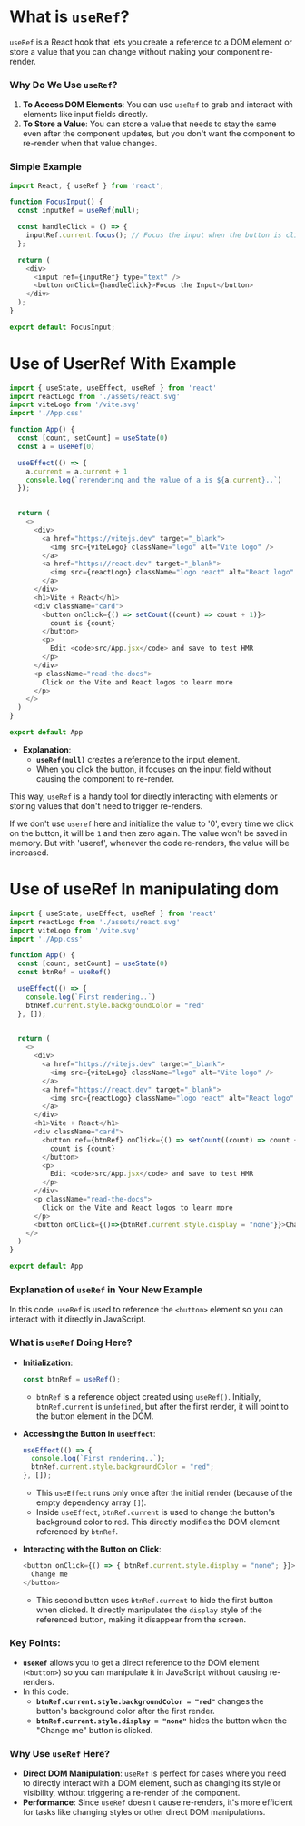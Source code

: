 # **What is `useRef`?**

`useRef` is a React hook that lets you create a reference to a DOM element or store a value that you can change without making your component re-render.

### **Why Do We Use `useRef`?**

1. **To Access DOM Elements**: You can use `useRef` to grab and interact with elements like input fields directly.
2. **To Store a Value**: You can store a value that needs to stay the same even after the component updates, but you don't want the component to re-render when that value changes.

### **Simple Example**

  ```javascript
  import React, { useRef } from 'react';
  
  function FocusInput() {
    const inputRef = useRef(null);
  
    const handleClick = () => {
      inputRef.current.focus(); // Focus the input when the button is clicked
    };
  
    return (
      <div>
        <input ref={inputRef} type="text" />
        <button onClick={handleClick}>Focus the Input</button>
      </div>
    );
  }
  
  export default FocusInput;
  ```

# Use of UserRef With Example
  ```javascript
  import { useState, useEffect, useRef } from 'react'
  import reactLogo from './assets/react.svg'
  import viteLogo from '/vite.svg'
  import './App.css'
  
  function App() {
    const [count, setCount] = useState(0)
    const a = useRef(0)
  
    useEffect(() => {
      a.current = a.current + 1
      console.log(`rerendering and the value of a is ${a.current}..`) 
    });
    
  
    return (
      <>
        <div>
          <a href="https://vitejs.dev" target="_blank">
            <img src={viteLogo} className="logo" alt="Vite logo" />
          </a>
          <a href="https://react.dev" target="_blank">
            <img src={reactLogo} className="logo react" alt="React logo" />
          </a>
        </div>
        <h1>Vite + React</h1>
        <div className="card">
          <button onClick={() => setCount((count) => count + 1)}>
            count is {count}
          </button>
          <p>
            Edit <code>src/App.jsx</code> and save to test HMR
          </p>
        </div>
        <p className="read-the-docs">
          Click on the Vite and React logos to learn more
        </p>
      </>
    )
  }
  
  export default App
  ```
- **Explanation**: 
  - **`useRef(null)`** creates a reference to the input element.
  - When you click the button, it focuses on the input field without causing the component to re-render.

This way, `useRef` is a handy tool for directly interacting with elements or storing values that don't need to trigger re-renders.

If we don't use `useref` here and initialize the value to '0', every time we click on the button, it will be `1` and then zero again. The value won't be saved in memory.
But with 'useref', whenever the code re-renders, the value will be increased.

# Use of useRef In manipulating dom

  ```javascript 
  import { useState, useEffect, useRef } from 'react'
  import reactLogo from './assets/react.svg'
  import viteLogo from '/vite.svg'
  import './App.css'
  
  function App() {
    const [count, setCount] = useState(0)
    const btnRef = useRef()
  
    useEffect(() => { 
      console.log(`First rendering..`) 
      btnRef.current.style.backgroundColor = "red"
    }, []);
    
  
    return (
      <>
        <div>
          <a href="https://vitejs.dev" target="_blank">
            <img src={viteLogo} className="logo" alt="Vite logo" />
          </a>
          <a href="https://react.dev" target="_blank">
            <img src={reactLogo} className="logo react" alt="React logo" />
          </a>
        </div>
        <h1>Vite + React</h1>
        <div className="card">
          <button ref={btnRef} onClick={() => setCount((count) => count + 1)}>
            count is {count}
          </button>
          <p>
            Edit <code>src/App.jsx</code> and save to test HMR
          </p>
        </div>
        <p className="read-the-docs">
          Click on the Vite and React logos to learn more
        </p>
        <button onClick={()=>{btnRef.current.style.display = "none"}}>Change me</button>
      </>
    )
  }
  
  export default App
  
  ```

### **Explanation of `useRef` in Your New Example**

In this code, `useRef` is used to reference the `<button>` element so you can interact with it directly in JavaScript.

### **What is `useRef` Doing Here?**

- **Initialization**: 
  ```javascript
  const btnRef = useRef();
  ```
  - `btnRef` is a reference object created using `useRef()`. Initially, `btnRef.current` is `undefined`, but after the first render, it will point to the button element in the DOM.

- **Accessing the Button in `useEffect`**:
  ```javascript
  useEffect(() => { 
    console.log(`First rendering..`); 
    btnRef.current.style.backgroundColor = "red";
  }, []);
  ```
  - This `useEffect` runs only once after the initial render (because of the empty dependency array `[]`).
  - Inside `useEffect`, `btnRef.current` is used to change the button's background color to red. This directly modifies the DOM element referenced by `btnRef`.

- **Interacting with the Button on Click**:
  ```javascript
  <button onClick={() => { btnRef.current.style.display = "none"; }}>
    Change me
  </button>
  ```
  - This second button uses `btnRef.current` to hide the first button when clicked. It directly manipulates the `display` style of the referenced button, making it disappear from the screen.

### **Key Points:**

- **`useRef`** allows you to get a direct reference to the DOM element (`<button>`) so you can manipulate it in JavaScript without causing re-renders.
- In this code:
  - **`btnRef.current.style.backgroundColor = "red"`** changes the button's background color after the first render.
  - **`btnRef.current.style.display = "none"`** hides the button when the "Change me" button is clicked.

### **Why Use `useRef` Here?**

- **Direct DOM Manipulation**: `useRef` is perfect for cases where you need to directly interact with a DOM element, such as changing its style or visibility, without triggering a re-render of the component. 
- **Performance**: Since `useRef` doesn't cause re-renders, it's more efficient for tasks like changing styles or other direct DOM manipulations.
